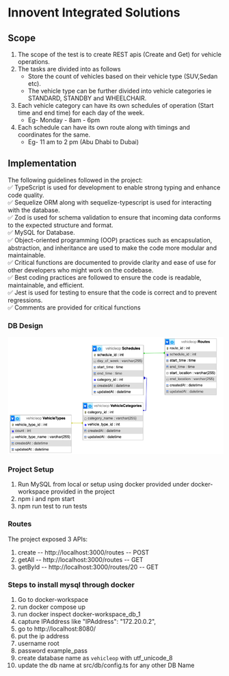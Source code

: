 # Innovent Integrated Solutions

## Scope

1. The scope of the test is to create REST apis (Create and Get) for vehicle operations.
2. The tasks are divided into as follows
    - Store the count of vehicles based on their vehicle type (SUV,Sedan etc).
    - The vehicle type can be further divided into vehicle categories ie STANDARD, STANDBY and WHEELCHAIR.
3. Each vehicle category can have its own schedules of operation (Start time and end time) for each day of the week.
    - Eg- Monday - 8am - 6pm
4. Each schedule can have its own route along with timings and coordinates for the same.
    - Eg- 11 am to 2 pm (Abu Dhabi to Dubai)

## Implementation

The following guidelines followed in the project:<br>
✅  TypeScript is used for development to enable strong typing and enhance code quality.<br>
✅ Sequelize ORM along with sequelize-typescript is used for interacting with the database.<br>
✅ Zod is used for schema validation to ensure that incoming data conforms to the expected structure and format.<br>
✅ MySQL for Database.<br>
✅ Object-oriented programming (OOP) practices such as encapsulation, abstraction, and inheritance are used to make the code more modular and maintainable.<br>
✅ Critical functions are documented to provide clarity and ease of use for other developers who might work on the codebase. <br>
✅ Best coding practices are followed to ensure the code is readable, maintainable, and efficient.<br>
✅ Jest is used for testing to ensure that the code is correct and to prevent regressions.<br>
✅ Comments are provided for critical functions<br>

### DB Design

![Alt text](./assets/db.png "a title")

### Project Setup
1. Run MySQL from local or setup using docker provided under docker-workspace provided in the project
2. npm i and npm start
3. npm run test to run tests

### Routes
The project exposed 3 APIs:
1. create -- http://localhost:3000/routes -- POST
2. getAll -- http://localhost:3000/routes -- GET
3. getById -- http://localhost:3000/routes/20 -- GET

### Steps to install mysql through docker
1. Go to docker-workspace
2. run docker compose up
3. run docker inspect docker-workspace_db_1
4. capture IPAddress like "IPAddress": "172.20.0.2",
5. go to http://localhost:8080/
6. put the ip address
7. username root
8. password example_pass
9. create database name as `vehicleop` with utf_unicode_8
10. update the db name at src/db/config.ts for any other DB Name
